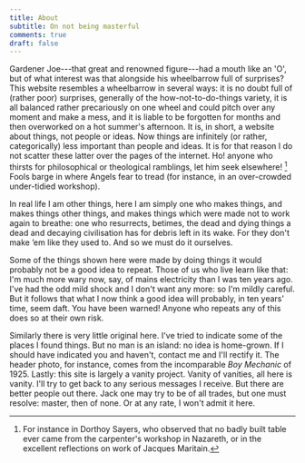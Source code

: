 ```yaml
---
title: About
subtitle: On not being masterful
comments: true
draft: false
---
```


Gardener Joe---that great and renowned figure---had a mouth like an
'O', but of what interest was that alongside his wheelbarrow full of
surprises?  This website resembles a wheelbarrow in several ways: it
is no doubt full of (rather poor) surprises, generally of the
how-not-to-do-things variety, it is all balanced rather precariously
on one wheel and could pitch over any moment and make a mess, and it
is liable to be forgotten for months and then overworked on a hot
summer's afternoon. It is, in short, a website about things, not
people or ideas.  Now things are infinitely (or rather, categorically)
less important than people and ideas.  It is for that reason I do not
scatter these latter over the pages of the internet.  Ho!  anyone who
thirsts for philosophical or theological ramblings, let him seek
elsewhere! [^1] Fools barge in where Angels fear to tread (for instance,
in an over-crowded under-tidied workshop).  

In real life I am other things, here I am simply one who makes things,
and makes things other things, and makes things which were made not to
work again to breathe: one who resurrects, betimes, the dead and dying
things a dead and decaying civilisation has for debris left in its
wake.  For they don't make ’em like they used to.  And so we must do
it ourselves. 

Some of the things shown here were made by doing things it would
probably not be a good idea to repeat.  Those of us who live learn
like that: I'm much more wary now, say, of mains electricity than I
was ten years ago.  I've had the odd mild shock and I don't want any
more: so I'm mildly careful.  But it follows that what I now think a
good idea will probably, in ten years' time, seem daft.  You have been
warned!  Anyone who repeats any of this does so at their own
risk. 

Similarly there is very little original here.  I've tried to
indicate some of the places I found things.  But no man is an island:
no idea is home-grown.  If I should have indicated you and haven't,
contact me and I'll rectify it. The header photo, for instance, comes
from the incomparable _Boy Mechanic_ of 1925. Lastly: this site is
largely a vanity project.  Vanity of vanities, all here is vanity.
I'll try to get back to any serious messages I receive.  But there are
better people out there.  Jack one may try to be of all trades, but
one must resolve: master, then of none.  Or at any rate, I won't admit
it here.

[^1]: For instance in Dorthoy Sayers, who observed that no badly built
table ever came from the carpenter's workshop in Nazareth, or in the
excellent reflections on work of Jacques Maritain.

